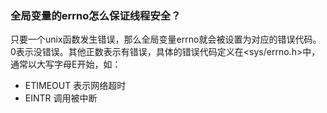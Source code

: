 ### 全局变量的errno怎么保证线程安全？

只要一个unix函数发生错误，那么全局变量errno就会被设置为对应的错误代码。
0表示没错误。其他正数表示有错误，具体的错误代码定义在<sys/errno.h>中，通常以大写字母E开始，如：
- ETIMEOUT 表示网络超时
- EINTR 调用被中断

